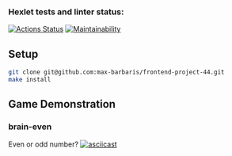 ### Hexlet tests and linter status:
[![Actions Status](https://github.com/max-barbaris/frontend-project-44/actions/workflows/hexlet-check.yml/badge.svg)](https://github.com/max-barbaris/frontend-project-44/actions)
[![Maintainability](https://api.codeclimate.com/v1/badges/86a7c35a88fcd5d23a5b/maintainability)](https://codeclimate.com/github/max-barbaris/frontend-project-44/maintainability)

## Setup

```bash
git clone git@github.com:max-barbaris/frontend-project-44.git
make install
```

## Game Demonstration

### brain-even

Even or odd number?
[![asciicast](https://asciinema.org/a/G1lTjQSsbVb9kGN3S0qXKWdPs.svg)](https://asciinema.org/a/G1lTjQSsbVb9kGN3S0qXKWdPs)
